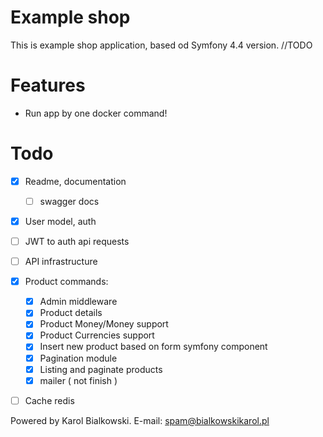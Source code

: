 # Example shop

This is example shop application, based od Symfony 4.4 version. //TODO

# Features
  - Run app by one docker command!

# Todo
 - [x] Readme, documentation
    - [ ] swagger docs
 - [x] User model, auth
 - [ ] JWT to auth api requests
 - [ ] API infrastructure
 - [x] Product commands:
    - [x] Admin middleware
    - [x] Product details
    - [x] Product Money/Money support
    - [x] Product Currencies support
    - [x] Insert new product based on form symfony component
    - [x] Pagination module
    - [x] Listing and paginate products
    - [x] mailer ( not finish )
 - [ ] Cache redis
    

Powered by Karol Bialkowski. E-mail: spam@bialkowskikarol.pl